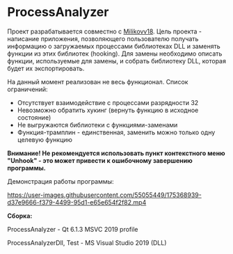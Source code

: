 # ProcessAnalyzer
 
Проект разрабатывается совместно с <a href="https://github.com/Milikovv18">Milikovv18</a>.
Цель проекта - написание приложения, позволяющего пользователю получать информацию о загружаемых процессами библиотеках DLL и заменять функции из этих библиотек (hooking). Для замены необходимо описать функции, используемые для замены, и собрать библиотеку DLL, которая будет их экспортировать.

На данный момент реализован не весь функционал.
Список ограничений:
- Отсутствует взаимодействие с процессами разрядности 32
- Невозможно обратить хукинг (вернуть функцию в исходное состояние)
- Не выгружаются библиотеки с функциями-заменами
- Функция-трамплин - единственная, заменить можно только одну целевую функцию

<b>Внимание! Не рекомендуется использовать пункт контекстного меню "Unhook" - это может привести к ошибочному завершению программы.</b>

Демонстрация работы программы:

https://user-images.githubusercontent.com/55055449/175368939-d37e9666-f379-4499-95d1-e65e654f2f82.mp4

<b>Сборка:</b>

ProcessAnalyzer - Qt 6.1.3 MSVC 2019 profile

ProcessAnalyzerDll, Test - MS Visual Studio 2019   (DLL)

